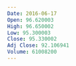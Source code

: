 ```yaml
---
Date: 2016-06-17
Open: 96.620003
High: 96.650002
Low: 95.300003
Close: 95.330002
Adj Close: 92.106941
Volume: 61008200
---
```

